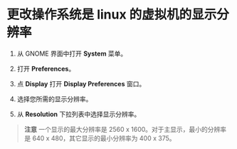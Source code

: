 # 更改操作系统是 linux 的虚拟机的显示分辨率

1. 从 GNOME 界面中打开 **System** 菜单。

2. 打开 **Preferences**。

3. 点 **Display** 打开 **Display Preferences** 窗口。

4. 选择您所需的显示分辨率。

5. 从 **Resolution** 下拉列表中选择显示分辨率。

> **注意**
> 一个显示的最大分辨率是 2560 x 1600。对于主显示，最小的分辨率是 640 x 480，其它显示的最小分辨率为 400 x 375。
